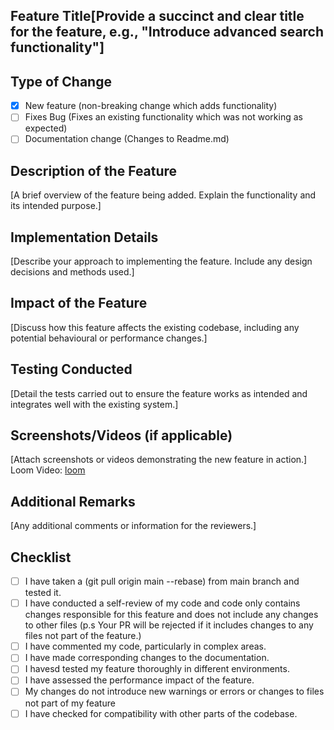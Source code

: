 ## Feature Title[Provide a succinct and clear title for the feature, e.g., "Introduce advanced search functionality"]

## Type of Change
- [X] New feature (non-breaking change which adds functionality)
- [ ] Fixes Bug (Fixes an existing functionality which was not working as expected)
- [ ] Documentation change (Changes to Readme.md)

## Description of the Feature
[A brief overview of the feature being added. Explain the functionality and its intended purpose.]

## Implementation Details
[Describe your approach to implementing the feature. Include any design decisions and methods used.]

## Impact of the Feature
[Discuss how this feature affects the existing codebase, including any potential behavioural or performance changes.]

## Testing Conducted
[Detail the tests carried out to ensure the feature works as intended and integrates well with the existing system.]

## Screenshots/Videos (if applicable)
[Attach screenshots or videos demonstrating the new feature in action.]
Loom Video: [loom](https://www.loom.com/)

## Additional Remarks
[Any additional comments or information for the reviewers.]

## Checklist
- [ ] I have taken a (git pull origin main --rebase) from main branch and tested it.
- [ ] I have conducted a self-review of my code and code only contains changes responsible for this feature and does not include any changes to other files (p.s Your PR will be rejected if it includes changes to any files not part of the feature.)
- [ ] I have commented my code, particularly in complex areas.
- [ ] I have made corresponding changes to the documentation.
- [ ] I havesd tested my feature thoroughly in different environments.
- [ ] I have assessed the performance impact of the feature.
- [ ] My changes do not introduce new warnings or errors or changes to files not part of my feature
- [ ] I have checked for compatibility with other parts of the codebase.